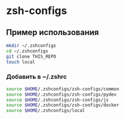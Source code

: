 # zsh-configs
## Пример использования
```bash
mkdir ~/.zshconfigs
cd ~/.zshconfigs
git clone THIS_REPO
touch local
```
### Добавить в ~/.zshrc
```bash
source $HOME/.zshconfigs/zsh-configs/common
source $HOME/.zshconfigs/zsh-configs/pydev
source $HOME/.zshconfigs/zsh-configs/js
source $HOME/.zshconfigs/zsh-configs/docker
source $HOME/.zshconfigs/local
```
